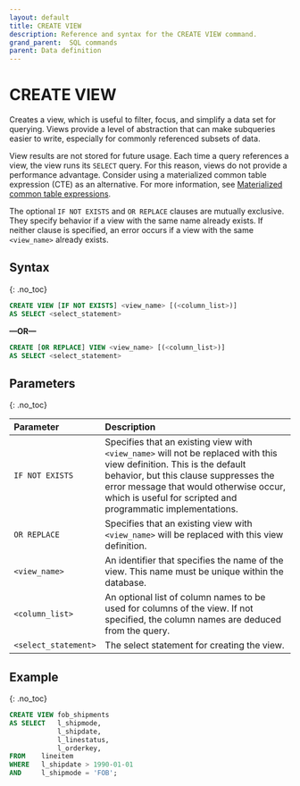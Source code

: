 ```yaml
---
layout: default
title: CREATE VIEW
description: Reference and syntax for the CREATE VIEW command.
grand_parent:  SQL commands
parent: Data definition
---
```


# CREATE VIEW

Creates a view, which is useful to filter, focus, and simplify a data set for querying. Views provide a level of abstraction that can make subqueries easier to write, especially for commonly referenced subsets of data. 

View results are not stored for future usage. Each time a query references a view, the view runs its `SELECT` query. For this reason, views do not provide a performance advantage. Consider using a materialized common table expression (CTE) as an alternative. For more information, see [Materialized common table expressions](../queries/select.md#materialized-common-table-expressions).

The optional `IF NOT EXISTS` and `OR REPLACE` clauses are mutually exclusive. They specify behavior if a view with the same name already exists. If neither clause is specified, an error occurs if a view with the same `<view_name>` already exists. 

## Syntax
{: .no_toc}

```sql
CREATE VIEW [IF NOT EXISTS] <view_name> [(<column_list>)]
AS SELECT <select_statement>
```

**&mdash;OR&mdash;**

```sql
CREATE [OR REPLACE] VIEW <view_name> [(<column_list>)]
AS SELECT <select_statement>
```

## Parameters
{: .no_toc}

| Parameter              | Description |
| :----------------------| :---------  |
| `IF NOT EXISTS`        | Specifies that an existing view with `<view_name>` will not be replaced with this view definition. This is the default behavior, but this clause suppresses the error message that would otherwise occur, which is useful for scripted and programmatic implementations.|
| `OR REPLACE`           | Specifies that an existing view with `<view_name>` will be replaced with this view definition.|  
| `<view_name>`          | An identifier that specifies the name of the view. This name must be unique within the database. |
| `<column_list>`        | An optional list of column names to be used for columns of the view. If not specified, the column names are deduced from the query. |
| `<select_statement>`   | The select statement for creating the view. |

## Example
{: .no_toc}

```sql
CREATE VIEW fob_shipments
AS SELECT   l_shipmode,
            l_shipdate,
            l_linestatus,
            l_orderkey,
FROM    lineitem
WHERE   l_shipdate > 1990-01-01
AND     l_shipmode = 'FOB';
```
